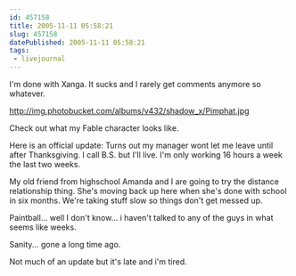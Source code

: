```yaml
---
id: 457158
title: 2005-11-11 05:58:21
slug: 457158
datePublished: 2005-11-11 05:58:21
tags:
 - livejournal
---
```


I'm done with Xanga. It sucks and I rarely get comments anymore so whatever.

http://img.photobucket.com/albums/v432/shadow_x/Pimphat.jpg

Check out what my Fable character looks like.

Here is an official update:
Turns out my manager wont let me leave until after Thanksgiving. I call B.S. but I'll live. I'm only working 16 hours a week the last two weeks.

My old friend from highschool Amanda and I are going to try the distance relationship thing. She's moving back up here when she's done with school in six months. We're taking stuff slow so things don't get messed up.

Paintball... well I don't know... i haven't talked to any of the guys in what seems like weeks.

Sanity... gone a long time ago.

Not much of an update but it's late and i'm tired.

